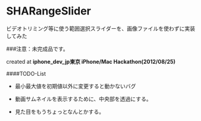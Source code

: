 SHARangeSlider
==========
ビデオトリミング等に使う範囲選択スライダーを、画像ファイルを使わずに実装してみた

###注意：未完成品です。

created at **iphone_dev_jp東京 iPhone/Mac Hackathon(2012/08/25)**

####TODO-List

* 最小最大値を初期値以外に変更すると動かないバグ

* 動画サムネイルを表示するために、中央部を透過にする。

* 見た目をもうちょっとなんとかする。